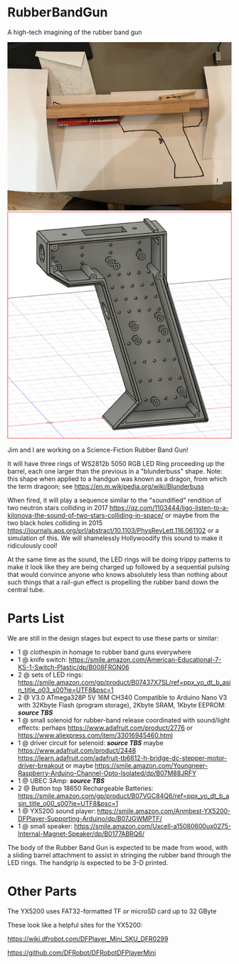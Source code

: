 # RubberBandGun
A high-tech imagining of the rubber band gun

![alt text](https://github.com/Mark-MDO47/RubberBandGun/blob/master/3D_model/mockup.png "Mockup of Science Fiction Rubber Band Gun without LED rings")
![alt text](https://github.com/Mark-MDO47/RubberBandGun/blob/master/3D_model/Handle_640_646.png "Handle of Science Fiction Rubber Band Gun")


Jim and I are working on a Science-Fiction Rubber Band Gun!

It will have three rings of WS2812b 5050 RGB LED Ring proceeding up the barrel, each one larger than the previous in a "blunderbuss" shape. Note: this shape when applied to a handgun was known as a dragon, from which the term dragoon; see https://en.m.wikipedia.org/wiki/Blunderbuss

When fired, it will play a sequence similar to the "soundified" rendition of two neutron stars colliding in 2017
https://qz.com/1103444/ligo-listen-to-a-kilonova-the-sound-of-two-stars-colliding-in-space/
or maybe from the two black holes colliding in 2015
https://journals.aps.org/prl/abstract/10.1103/PhysRevLett.116.061102
or a simulation of this. We will shamelessly Hollywoodify this sound to make it ridiculously cool!

At the same time as the sound, the LED rings will be doing trippy patterns to make it look like they are being charged up followed by a sequential pulsing that would convince anyone who knows absolutely less than nothing about such things that a rail-gun effect is propelling the rubber band down the central tube.

# Parts List
We are still in the design stages but expect to use these parts or similar:
- 1 @ clothespin in homage to rubber band guns everywhere
- 1 @ knife switch: https://smile.amazon.com/American-Educational-7-KS-1-Switch-Plastic/dp/B008FRGN06
- 2 @ sets of LED rings: https://smile.amazon.com/gp/product/B07437X7SL/ref=ppx_yo_dt_b_asin_title_o03_s00?ie=UTF8&psc=1
- 2 @ V3.0 ATmega328P 5V 16M CH340 Compatible to Arduino Nano V3 with 32Kbyte Flash (program storage), 2Kbyte SRAM, 1Kbyte EEPROM: ***source TBS***
- 1 @ small solenoid for rubber-band release coordinated with sound/light effects: perhaps https://www.adafruit.com/product/2776 or https://www.aliexpress.com/item/33016945460.html
- 1 @ driver circuit for selenoid: ***source TBS*** maybe https://www.adafruit.com/product/2448
https://learn.adafruit.com/adafruit-tb6612-h-bridge-dc-stepper-motor-driver-breakout or maybe https://smile.amazon.com/Youngneer-Raspberry-Arduino-Channel-Opto-Isolated/dp/B07M88JRFY
- 1 @ UBEC 3Amp: ***source TBS***
- 2 @ Button top 18650 Rechargeable Batteries: https://smile.amazon.com/gp/product/B07VGC84Q6/ref=ppx_yo_dt_b_asin_title_o00_s00?ie=UTF8&psc=1
- 1 @ YX5200 sound player: https://smile.amazon.com/Anmbest-YX5200-DFPlayer-Supporting-Arduino/dp/B07JGWMPTF/
- 1 @ small speaker: https://smile.amazon.com/Uxcell-a15080600ux0275-Internal-Magnet-Speaker/dp/B0177ABRQ6/

The body of the Rubber Band Gun is expected to be made from wood, with a sliding barrel attachment to assist in stringing the rubber band through the LED rings. The handgrip is expected to be 3-D printed.

# Other Parts
The YX5200 uses FAT32-formatted TF or microSD card up to 32 GByte

These look like a helpful sites for the YX5200:

https://wiki.dfrobot.com/DFPlayer_Mini_SKU_DFR0299

https://github.com/DFRobot/DFRobotDFPlayerMini
